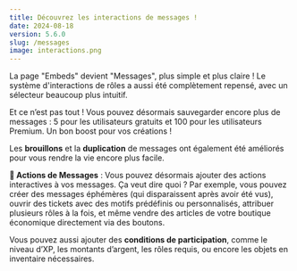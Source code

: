```yaml
---
title: Découvrez les interactions de messages !
date: 2024-08-18
version: 5.6.0
slug: /messages
image: interactions.png
---
```


La page "Embeds" devient "Messages", plus simple et plus claire ! Le système d'interactions de rôles a aussi été complètement repensé, avec un sélecteur beaucoup plus intuitif.

Et ce n’est pas tout ! Vous pouvez désormais sauvegarder encore plus de messages : 5 pour les utilisateurs gratuits et 100 pour les utilisateurs Premium. Un bon boost pour vos créations !

Les **brouillons** et la **duplication** de messages ont également été améliorés pour vous rendre la vie encore plus facile.

**📩 Actions de Messages** : Vous pouvez désormais ajouter des actions interactives à vos messages. Ça veut dire quoi ? Par exemple, vous pouvez créer des messages éphémères (qui disparaissent après avoir été vus), ouvrir des tickets avec des motifs prédéfinis ou personnalisés, attribuer plusieurs rôles à la fois, et même vendre des articles de votre boutique économique directement via des boutons.

Vous pouvez aussi ajouter des **conditions de participation**, comme le niveau d’XP, les montants d’argent, les rôles requis, ou encore les objets en inventaire nécessaires.

